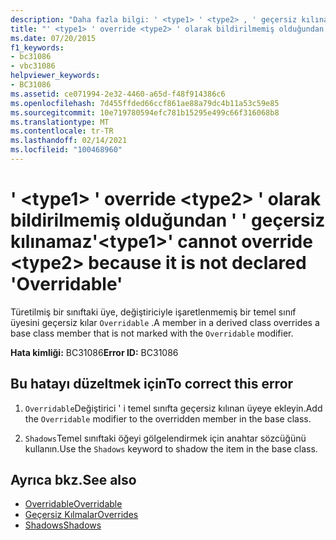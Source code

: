 ```yaml
---
description: "Daha fazla bilgi: ' <type1> ' <type2> , ' geçersiz kılınabilir ' olarak bildirildiği için geçersiz kılınamaz"
title: "' <type1> ' override <type2> ' olarak bildirilmemiş olduğundan ' ' geçersiz kılınamaz"
ms.date: 07/20/2015
f1_keywords:
- bc31086
- vbc31086
helpviewer_keywords:
- BC31086
ms.assetid: ce071994-2e32-4460-a65d-f48f914386c6
ms.openlocfilehash: 7d455ffded66ccf861ae88a79dc4b11a53c59e85
ms.sourcegitcommit: 10e719780594efc781b15295e499c66f316068b8
ms.translationtype: MT
ms.contentlocale: tr-TR
ms.lasthandoff: 02/14/2021
ms.locfileid: "100468960"
---
```

# <a name="type1-cannot-override-type2-because-it-is-not-declared-overridable"></a><span data-ttu-id="fb674-103">' \<type1> ' override \<type2> ' olarak bildirilmemiş olduğundan ' ' geçersiz kılınamaz</span><span class="sxs-lookup"><span data-stu-id="fb674-103">'\<type1>' cannot override \<type2> because it is not declared 'Overridable'</span></span>

<span data-ttu-id="fb674-104">Türetilmiş bir sınıftaki üye, değiştiriciyle işaretlenmemiş bir temel sınıf üyesini geçersiz kılar `Overridable` .</span><span class="sxs-lookup"><span data-stu-id="fb674-104">A member in a derived class overrides a base class member that is not marked with the `Overridable` modifier.</span></span>  
  
 <span data-ttu-id="fb674-105">**Hata kimliği:** BC31086</span><span class="sxs-lookup"><span data-stu-id="fb674-105">**Error ID:** BC31086</span></span>  
  
## <a name="to-correct-this-error"></a><span data-ttu-id="fb674-106">Bu hatayı düzeltmek için</span><span class="sxs-lookup"><span data-stu-id="fb674-106">To correct this error</span></span>  
  
1. <span data-ttu-id="fb674-107">`Overridable`Değiştirici ' i temel sınıfta geçersiz kılınan üyeye ekleyin.</span><span class="sxs-lookup"><span data-stu-id="fb674-107">Add the `Overridable` modifier to the overridden member in the base class.</span></span>  
  
2. <span data-ttu-id="fb674-108">`Shadows`Temel sınıftaki öğeyi gölgelendirmek için anahtar sözcüğünü kullanın.</span><span class="sxs-lookup"><span data-stu-id="fb674-108">Use the `Shadows` keyword to shadow the item in the base class.</span></span>  
  
## <a name="see-also"></a><span data-ttu-id="fb674-109">Ayrıca bkz.</span><span class="sxs-lookup"><span data-stu-id="fb674-109">See also</span></span>

- [<span data-ttu-id="fb674-110">Overridable</span><span class="sxs-lookup"><span data-stu-id="fb674-110">Overridable</span></span>](../language-reference/modifiers/overridable.md)
- [<span data-ttu-id="fb674-111">Geçersiz Kılmalar</span><span class="sxs-lookup"><span data-stu-id="fb674-111">Overrides</span></span>](../language-reference/modifiers/overrides.md)
- [<span data-ttu-id="fb674-112">Shadows</span><span class="sxs-lookup"><span data-stu-id="fb674-112">Shadows</span></span>](../language-reference/modifiers/shadows.md)
